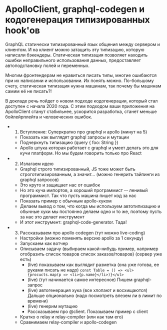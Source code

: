 # ApolloClient, graphql-codegen и кодогенерация типизированных hook'ов

GraphQL статически типизированный язык общения между сервером и клиентом. И на клиент можно затащить эту типизацию, которую написали бэкендеры. Статическая типизация позволяет находить ошибки неправильного использования данных, предоставляет автоподстановку полей и переменных.

Многим фронтендерам не нравиться писать типы, многие ошибаются при их написании и использовании. Их понять можно. По-большому счету, статическая типизация нужна машинам, так почему бы машинам самим её не писать?!

В докладе речь пойдет о новом подходе кодогенерации, который стал доступен с начала 2020 года. С этим подходом ваши приложения на ApolloClient станут стабильнее, ускорится разработка, станет меньше бойлейрплейта и человеческих ошибок.

- 1) Вступление: Суперкратко про graphql и apollo (минут на 5)
  - Показать как выглядят graphql запросы и мутации
  - Подчеркнуть типизацию (query { foo: String })
  - Apollo штука которая работает с graphql и умеет делать это для кучи платформ. Но мы будем говорить только про React
- 2) Излагаем идею
  - Graphql строго типизированный, JS тоже может быть строготипизированным, а значит... (можно генерить тайпинги из graphql запросов)
  - Это круто и защищает нас от ошибок
  - Но это куча импортов, а хороший программист -- ленивый программист. Так что пусть машина пишет код за нас
  - Показать пример с обычным apollo-хуком
  - Делаем вывод о том, что когда мы используем автотипизацию и обычные хуки мы постоянно делаем одно и то же, поэтому пусть за нас это делает инструмент
  - И этот инструмент: graphql-code-generator. Тада!
- 3) Рассказываем про apollo codegen (тут можно live-coding)
  - Настройки (можно поменять версию apollo за 1 секунду)
  - Запускаем как вотчер
  - Описываем задачу (выбираем какой-нибудь пример, например отобразить список товаров список заказов/товаров) (сервер уже есть)
    - (live) показываем как выглядит разметка (она уже готова, ее руками писать не надо) `const Table = () => <ul>{procucts.map(p => <li>{p.name}</li>)}</ul>`
    - (live) (тут начинается самое интересное) Пишем graphql-запрос
    - (live) автогенерация хука (все хлопают и восхищаются)
      Дальше опционально (надо посмотреть влезем ли в лимит по времени)
    - (live) генерим мутацию
    - Рассказываем про @client. Показываем пример с client
  - Кратко о relay и relay-compiler (или как там его)
  - Сравнимаем relay-compiler и apollo-codegen
